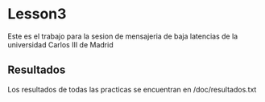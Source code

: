 # Lesson3

Este es el trabajo para la sesion de mensajeria de baja latencias de la universidad Carlos III de Madrid
    
## Resultados

Los resultados de todas las practicas se encuentran en /doc/resultados.txt
